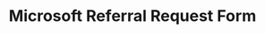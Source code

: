 ---
title: "Microsoft Referral Request Form"
excerpt: "Get referral to apply for Microsoft SDE jobs"
webUrl: https://forms.gle/7za76rZYesfUuBJ37
type: article

topics:
  - Algorithm

images:
  - url: https://www.incimages.com/uploaded_files/image/970x450/getty_511699242_402099.jpg
    width: 970
    height: 450
    title: "Microsoft Referral Request Form"
---